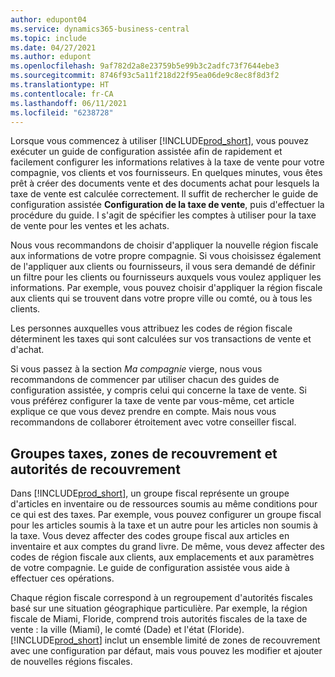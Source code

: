 ```yaml
---
author: edupont04
ms.service: dynamics365-business-central
ms.topic: include
ms.date: 04/27/2021
ms.author: edupont
ms.openlocfilehash: 9af782d2a8e23759b5e99b3c2adfc73f7644ebe3
ms.sourcegitcommit: 8746f93c5a11f218d22f95ea06de9c8ec8f8d3f2
ms.translationtype: HT
ms.contentlocale: fr-CA
ms.lasthandoff: 06/11/2021
ms.locfileid: "6238728"
---
```

Lorsque vous commencez à utiliser [!INCLUDE[prod_short](../../../includes/prod_short.md)], vous pouvez exécuter un guide de configuration assistée afin de rapidement et facilement configurer les informations relatives à la taxe de vente pour votre compagnie, vos clients et vos fournisseurs. En quelques minutes, vous êtes prêt à créer des documents vente et des documents achat pour lesquels la taxe de vente est calculée correctement. Il suffit de rechercher le guide de configuration assistée **Configuration de la taxe de vente**, puis d'effectuer la procédure du guide. I s'agit de spécifier les comptes à utiliser pour la taxe de vente pour les ventes et les achats.  

Nous vous recommandons de choisir d'appliquer la nouvelle région fiscale aux informations de votre propre compagnie. Si vous choisissez également de l'appliquer aux clients ou fournisseurs, il vous sera demandé de définir un filtre pour les clients ou fournisseurs auxquels vous voulez appliquer les informations. Par exemple, vous pouvez choisir d'appliquer la région fiscale aux clients qui se trouvent dans votre propre ville ou comté, ou à tous les clients.

Les personnes auxquelles vous attribuez les codes de région fiscale déterminent les taxes qui sont calculées sur vos transactions de vente et d'achat.

Si vous passez à la section *Ma compagnie* vierge, nous vous recommandons de commencer par utiliser chacun des guides de configuration assistée, y compris celui qui concerne la taxe de vente. Si vous préférez configurer la taxe de vente par vous-même, cet article explique ce que vous devez prendre en compte. Mais nous vous recommandons de collaborer étroitement avec votre conseiller fiscal.  

## <a name="tax-groups-tax-areas-and-tax-jurisdictions"></a>Groupes taxes, zones de recouvrement et autorités de recouvrement

Dans [!INCLUDE[prod_short](../../../includes/prod_short.md)], un groupe fiscal représente un groupe d'articles en inventaire ou de ressources soumis au même conditions pour ce qui est des taxes. Par exemple, vous pouvez configurer un groupe fiscal pour les articles soumis à la taxe et un autre pour les articles non soumis à la taxe. Vous devez affecter des codes groupe fiscal aux articles en inventaire et aux comptes du grand livre. De même, vous devez affecter des codes de région fiscale aux clients, aux emplacements et aux paramètres de votre compagnie. Le guide de configuration assistée vous aide à effectuer ces opérations.  

Chaque région fiscale correspond à un regroupement d'autorités fiscales basé sur une situation géographique particulière. Par exemple, la région fiscale de Miami, Floride, comprend trois autorités fiscales de la taxe de vente : la ville (Miami), le comté (Dade) et l'état (Floride). [!INCLUDE[prod_short](../../../includes/prod_short.md)] inclut un ensemble limité de zones de recouvrement avec une configuration par défaut, mais vous pouvez les modifier et ajouter de nouvelles régions fiscales.  

